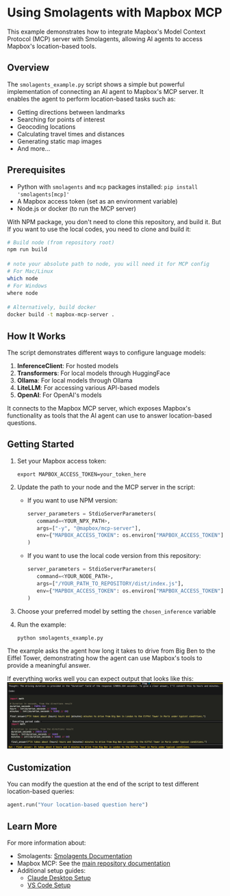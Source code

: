 # Using Smolagents with Mapbox MCP

This example demonstrates how to integrate Mapbox's Model Context Protocol (MCP) server with Smolagents, allowing AI agents to access Mapbox's location-based tools.

## Overview

The `smolagents_example.py` script shows a simple but powerful implementation of connecting an AI agent to Mapbox's MCP server. It enables the agent to perform location-based tasks such as:

- Getting directions between landmarks
- Searching for points of interest
- Geocoding locations
- Calculating travel times and distances
- Generating static map images
- And more...

## Prerequisites

- Python with `smolagents` and `mcp` packages installed: `pip install 'smolagents[mcp]'`
- A Mapbox access token (set as an environment variable)
- Node.js or docker (to run the MCP server)

With NPM package, you don't need to clone this repository, and build it. But If you want to use the local codes, you need to clone and build it:

```sh
# Build node (from repository root)
npm run build

# note your absolute path to node, you will need it for MCP config
# For Mac/Linux
which node
# For Windows
where node

# Alternatively, build docker
docker build -t mapbox-mcp-server .
```

## How It Works

The script demonstrates different ways to configure language models:

1. **InferenceClient**: For hosted models
2. **Transformers**: For local models through HuggingFace
3. **Ollama**: For local models through Ollama
4. **LiteLLM**: For accessing various API-based models
5. **OpenAI**: For OpenAI's models

It connects to the Mapbox MCP server, which exposes Mapbox's functionality as tools that the AI agent can use to answer location-based questions.

## Getting Started

1. Set your Mapbox access token:

   ```
   export MAPBOX_ACCESS_TOKEN=your_token_here
   ```

2. Update the path to your node and the MCP server in the script:

   - If you want to use NPM version:

     ```python
     server_parameters = StdioServerParameters(
        command=<YOUR_NPX_PATH>,
        args=["-y", "@mapbox/mcp-server"],
        env={"MAPBOX_ACCESS_TOKEN": os.environ["MAPBOX_ACCESS_TOKEN"]},
     )
     ```

   - If you want to use the local code version from this repository:
     ```python
     server_parameters = StdioServerParameters(
        command=<YOUR_NODE_PATH>,
        args=["/YOUR_PATH_TO_REPOSITORY/dist/index.js"],
        env={"MAPBOX_ACCESS_TOKEN": os.environ["MAPBOX_ACCESS_TOKEN"]},
     )
     ```

3. Choose your preferred model by setting the `chosen_inference` variable

4. Run the example:
   ```
   python smolagents_example.py
   ```

The example asks the agent how long it takes to drive from Big Ben to the Eiffel Tower, demonstrating how the agent can use Mapbox's tools to provide a meaningful answer.

If everything works well you can expect output that looks like this:
![Example of agent response](example_agent_output.png)

## Customization

You can modify the question at the end of the script to test different location-based queries:

```python
agent.run("Your location-based question here")
```

## Learn More

For more information about:

- Smolagents: [Smolagents Documentation](https://github.com/smol-ai/smolagents)
- Mapbox MCP: See the [main repository documentation](../../README.md)
- Additional setup guides:
  - [Claude Desktop Setup](../claude-desktop-setup.md)
  - [VS Code Setup](../vscode-setup.md)
